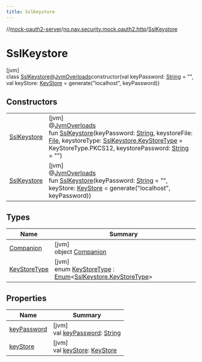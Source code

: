 ```yaml
---
title: SslKeystore
---
```

//[mock-oauth2-server](../../../index.html)/[no.nav.security.mock.oauth2.http](../index.html)/[SslKeystore](index.html)



# SslKeystore



[jvm]\
class [SslKeystore](index.html)@[JvmOverloads](https://kotlinlang.org/api/latest/jvm/stdlib/kotlin.jvm/-jvm-overloads/index.html)constructor(val keyPassword: [String](https://kotlinlang.org/api/latest/jvm/stdlib/kotlin/-string/index.html) = &quot;&quot;, val keyStore: [KeyStore](https://docs.oracle.com/javase/8/docs/api/java/security/KeyStore.html) = generate(&quot;localhost&quot;, keyPassword))



## Constructors


| | |
|---|---|
| [SslKeystore](-ssl-keystore.html) | [jvm]<br>@[JvmOverloads](https://kotlinlang.org/api/latest/jvm/stdlib/kotlin.jvm/-jvm-overloads/index.html)<br>fun [SslKeystore](-ssl-keystore.html)(keyPassword: [String](https://kotlinlang.org/api/latest/jvm/stdlib/kotlin/-string/index.html), keystoreFile: [File](https://docs.oracle.com/javase/8/docs/api/java/io/File.html), keystoreType: [SslKeystore.KeyStoreType](-key-store-type/index.html) = KeyStoreType.PKCS12, keystorePassword: [String](https://kotlinlang.org/api/latest/jvm/stdlib/kotlin/-string/index.html) = &quot;&quot;) |
| [SslKeystore](-ssl-keystore.html) | [jvm]<br>@[JvmOverloads](https://kotlinlang.org/api/latest/jvm/stdlib/kotlin.jvm/-jvm-overloads/index.html)<br>fun [SslKeystore](-ssl-keystore.html)(keyPassword: [String](https://kotlinlang.org/api/latest/jvm/stdlib/kotlin/-string/index.html) = &quot;&quot;, keyStore: [KeyStore](https://docs.oracle.com/javase/8/docs/api/java/security/KeyStore.html) = generate(&quot;localhost&quot;, keyPassword)) |


## Types


| Name | Summary |
|---|---|
| [Companion](-companion/index.html) | [jvm]<br>object [Companion](-companion/index.html) |
| [KeyStoreType](-key-store-type/index.html) | [jvm]<br>enum [KeyStoreType](-key-store-type/index.html) : [Enum](https://kotlinlang.org/api/latest/jvm/stdlib/kotlin/-enum/index.html)&lt;[SslKeystore.KeyStoreType](-key-store-type/index.html)&gt; |


## Properties


| Name | Summary |
|---|---|
| [keyPassword](key-password.html) | [jvm]<br>val [keyPassword](key-password.html): [String](https://kotlinlang.org/api/latest/jvm/stdlib/kotlin/-string/index.html) |
| [keyStore](key-store.html) | [jvm]<br>val [keyStore](key-store.html): [KeyStore](https://docs.oracle.com/javase/8/docs/api/java/security/KeyStore.html) |

